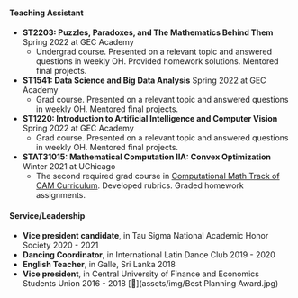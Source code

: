 
#### Teaching Assistant 
* **ST2203: Puzzles, Paradoxes, and The Mathematics Behind Them** Spring 2022 at GEC Academy 
  * Undergrad course. Presented on a relevant topic and answered questions in weekly OH. Provided homework solutions. Mentored final projects.
* **ST1541: Data Science and Big Data Analysis** Spring 2022 at GEC Academy 
  * Grad course. Presented on a relevant topic and answered questions in weekly OH. Mentored final projects.
* **ST1220: Introduction to Artificial Intelligence and Computer Vision** Spring 2022 at GEC Academy 
  * Grad course. Presented on a relevant topic and answered questions in weekly OH. Mentored final projects.
* **STAT31015: Mathematical Computation IIA: Convex Optimization** Winter 2021 at UChicago
  * The second required grad course in [Computational Math Track of CAM Curriculum](https://voices.uchicago.edu/cammasters/course-offerings/#caam31015). Developed rubrics. Graded homework assignments.

#### Service/Leadership
* **Vice president candidate**, in Tau Sigma National Academic Honor Society 2020 - 2021
* **Dancing Coordinator**, in International Latin Dance Club 2019 - 2020
* **English Teacher**, in Galle, Sri Lanka 2018
* **Vice president**, in Central University of Finance and Economics Students Union 2016 - 2018 [📄](assets/img/Best Planning Award.jpg)
